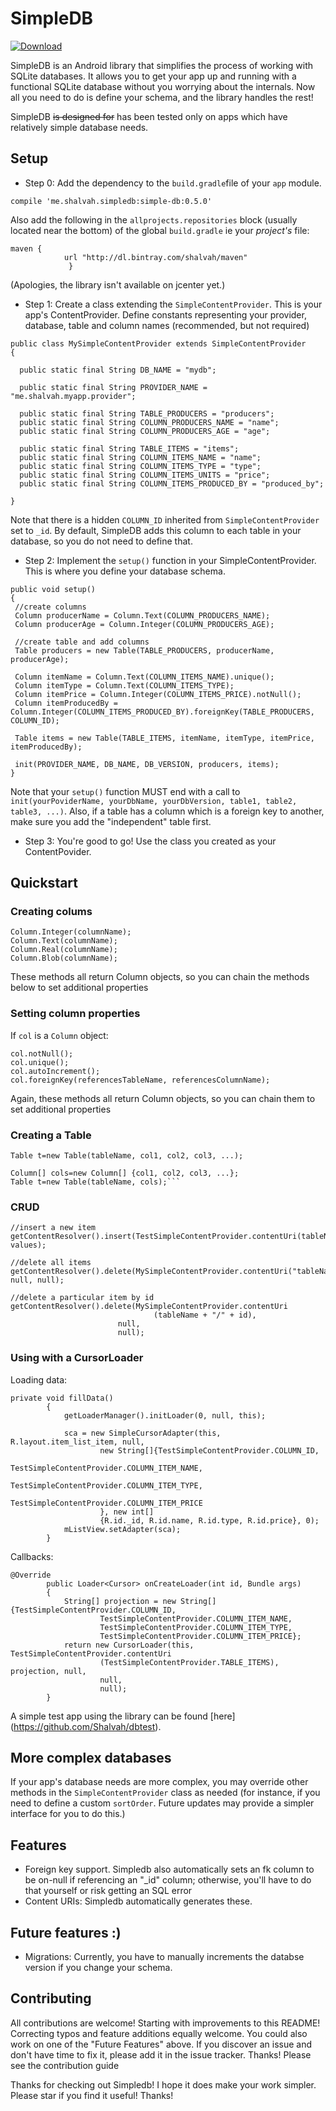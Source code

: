 # SimpleDB

[![Download](https://api.bintray.com/packages/shalvah/maven/simple-db/images/download.svg) ](https://bintray.com/shalvah/maven/simple-db/_latestVersion)

SimpleDB is an Android library that simplifies the process of working with SQLite databases. It allows you to get your app up and running with a functional SQLite database without you worrying about the internals. Now all you need to do is define your schema, and the library handles the rest!

SimpleDB ~~is designed for~~ has been tested only on apps which have relatively simple database needs.
## Setup
* Step 0: Add the dependency to the `build.gradle`file of your `app` module.
```
compile 'me.shalvah.simpledb:simple-db:0.5.0'
```
Also add the following in the `allprojects.repositories` block (usually located near the bottom) of the global `build.gradle` ie your _project's_  file:
```
maven {
            url "http://dl.bintray.com/shalvah/maven"
             }
 ```
(Apologies, the library isn't available on jcenter yet.)

* Step 1: Create a class extending the `SimpleContentProvider`. This is your app's ContentProvider. Define constants representing your provider, database, table and column names (recommended, but not required)
```
public class MySimpleContentProvider extends SimpleContentProvider
{

  public static final String DB_NAME = "mydb";

  public static final String PROVIDER_NAME = "me.shalvah.myapp.provider";

  public static final String TABLE_PRODUCERS = "producers";
  public static final String COLUMN_PRODUCERS_NAME = "name";
  public static final String COLUMN_PRODUCERS_AGE = "age";

  public static final String TABLE_ITEMS = "items";
  public static final String COLUMN_ITEMS_NAME = "name";
  public static final String COLUMN_ITEMS_TYPE = "type";
  public static final String COLUMN_ITEMS_UNITS = "price";
  public static final String COLUMN_ITEMS_PRODUCED_BY = "produced_by";

}
```
Note that there is a hidden `COLUMN_ID` inherited from `SimpleContentProvider` set to `_id`. By default, SimpleDB adds this column to each table in your database, so you do not need to define that.

* Step 2: Implement the `setup()` function in your SimpleContentProvider. This is where you define your database schema.

```
public void setup()
{
 //create columns
 Column producerName = Column.Text(COLUMN_PRODUCERS_NAME);
 Column producerAge = Column.Integer(COLUMN_PRODUCERS_AGE);

 //create table and add columns
 Table producers = new Table(TABLE_PRODUCERS, producerName, producerAge);

 Column itemName = Column.Text(COLUMN_ITEMS_NAME).unique();
 Column itemType = Column.Text(COLUMN_ITEMS_TYPE);
 Column itemPrice = Column.Integer(COLUMN_ITEMS_PRICE).notNull();
 Column itemProducedBy = Column.Integer(COLUMN_ITEMS_PRODUCED_BY).foreignKey(TABLE_PRODUCERS, COLUMN_ID);

 Table items = new Table(TABLE_ITEMS, itemName, itemType, itemPrice, itemProducedBy);

 init(PROVIDER_NAME, DB_NAME, DB_VERSION, producers, items);
}
```
Note that your `setup()` function MUST end with a call to `init(yourPoviderName, yourDbName, yourDbVersion, table1, table2, table3, ...)`.
Also, if a table has a column which is a foreign key to another, make sure you add the "independent" table first.

* Step 3: You're good to go! Use the class you created as your ContentPovider.

## Quickstart
### Creating colums
```
Column.Integer(columnName);
Column.Text(columnName);
Column.Real(columnName);
Column.Blob(columnName);
```
These methods all return Column objects, so you can chain the methods below to set additional properties

### Setting column properties
If `col` is a `Column` object:
```
col.notNull();
col.unique();
col.autoIncrement();
col.foreignKey(referencesTableName, referencesColumnName);
```
Again, these methods all return Column objects, so you can chain them to set additional properties

### Creating a Table
```
Table t=new Table(tableName, col1, col2, col3, ...);

Column[] cols=new Column[] {col1, col2, col3, ...};
Table t=new Table(tableName, cols);```
```

### CRUD
```
//insert a new item
getContentResolver().insert(TestSimpleContentProvider.contentUri(tableName), values);

//delete all items
getContentResolver().delete(MySimpleContentProvider.contentUri("tableName"), null, null);

//delete a particular item by id
getContentResolver().delete(MySimpleContentProvider.contentUri
                                (tableName + "/" + id),
                        null,
                        null);
```

### Using with a CursorLoader
Loading data:
```
private void fillData()
        {
            getLoaderManager().initLoader(0, null, this);

            sca = new SimpleCursorAdapter(this, R.layout.item_list_item, null,
                    new String[]{TestSimpleContentProvider.COLUMN_ID,
                            TestSimpleContentProvider.COLUMN_ITEM_NAME,
                            TestSimpleContentProvider.COLUMN_ITEM_TYPE,
                            TestSimpleContentProvider.COLUMN_ITEM_PRICE
                    }, new int[]
                    {R.id._id, R.id.name, R.id.type, R.id.price}, 0);
            mListView.setAdapter(sca);
        }
```

Callbacks:
```
@Override
        public Loader<Cursor> onCreateLoader(int id, Bundle args)
        {
            String[] projection = new String[]{TestSimpleContentProvider.COLUMN_ID,
                    TestSimpleContentProvider.COLUMN_ITEM_NAME,
                    TestSimpleContentProvider.COLUMN_ITEM_TYPE,
                    TestSimpleContentProvider.COLUMN_ITEM_PRICE};
            return new CursorLoader(this, TestSimpleContentProvider.contentUri
                    (TestSimpleContentProvider.TABLE_ITEMS), projection, null,
                    null,
                    null);
        }
```

A simple test app using the library can be found [here] (https://github.com/Shalvah/dbtest).

## More complex databases
If your app's database needs are more complex, you may override other methods in the `SimpleContentProvider` class as needed (for instance, if you need to define a custom `sortOrder`. Future updates may provide a simpler interface for you to do this.) 

## Features
* Foreign key support. Simpledb also automatically sets an fk column to be on-null if referencing an "_id" column; otherwise, you'll have to do that yourself or risk getting an SQL error
* Content URIs: Simpledb automatically generates these. 

## Future features :)
* Migrations: Currently, you have to manually increments the databse version if you change your schema.

## Contributing
All contributions are welcome! Starting with improvements to this README! Correcting typos and feature additions equally welcome. You could also work on one of the "Future Features" above. 
If you discover an issue and don't have time to fix it, please add it in the issue tracker. Thanks!
Please see the contribution guide

Thanks for checking out Simpledb! I hope it does make your work simpler.
Please star if you find it useful! Thanks!

